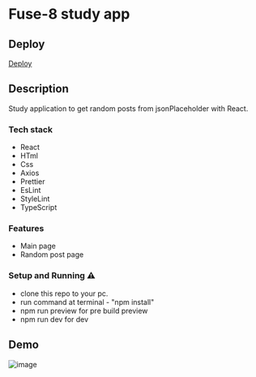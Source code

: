 # Fuse-8 study app

## Deploy

[Deploy](https://visheyt-fuse8.netlify.app/)

## Description

Study application to get random posts from jsonPlaceholder with React.

### Tech stack

- React
- HTml
- Css
- Axios
- Prettier
- EsLint
- StyleLint
- TypeScript

### Features

- Main page
- Random post page

### Setup and Running ⚠️

- clone this repo to your pc.
- run command at terminal - "npm install"
- npm run preview for pre build preview
- npm run dev for dev

## Demo

![image](https://github.com/user-attachments/assets/be6d6f49-cc4b-4dd7-a829-484e4022626d)
